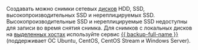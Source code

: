 Создавать можно снимки сетевых [дисков](../../compute/concepts/disk.md#disks_types) HDD, SSD, высокопроизводительных SSD и нереплицируемых SSD. Высокопроизводительные SSD и нереплицируемые SSD недоступны для записи во время снятия снимка. Для снимков с локальных дисков на [выделенных хостах](../../compute/concepts/dedicated-host.md) используйте сервис [{{ backup-full-name }}](../../backup/) (поддерживает ОС Ubuntu, CentOS, CentOS Stream и Windows Server).
